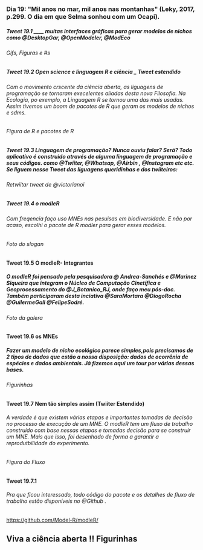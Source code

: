 ### Dia 19: "Mil anos no mar, mil anos nas montanhas" (Leky, 2017, p.299. O dia em que Selma sonhou com um Ocapi). 

##### Tweet 19.1 ____  muitas interfaces gráficas para gerar modelos de nichos como @DesktopGar, @OpenModeler, @ModEco 

###### Gifs, Figuras e #s

##### Tweet 19.2 Open science e linguagem R e ciência _ Tweet estendido
###### Com o movimento crscente da ciência aberta, as liguagens de programação se tornaram execelentes aliadas desta nova Filosofia. Na Ecologia, po exemplo, a Linguagem R se tornou uma das mais usadas. Assim tivemos um boom de pacotes de R que geram os modelos de  nichos e sdms.    

###### Figura de R e pacotes de R 


##### Tweet 19.3 Linguagem de programação? Nunca ouviu falar? Será? Todo aplicativo é construido através de alguma linguagem de programação e seus códigos. como @Twiiter, @Whatsap, @Airbin , @Instagram  etc etc. Se liguem nesse Tweet das liguagens queridinhas e dos twiiteiros:
###### Retwiitar tweet de @victorianoi


##### Tweet 19.4 o modleR
###### Com freqencia faço uso MNEs nas pesuisas em biodiversidade. E não por acaso, escolhi o pacote de R modler para gerar esses modelos. 

###### Foto do slogan

#### Tweet 19.5 O modleR- Integrantes

##### O modleR foi pensado pela pesquisadora @ Andrea-Sanchés e @Marinez Siqueira que integram o Núcleo de Computação Cinetífica e Geoprocessamento do @J_Botanico_RJ, onde faço meu pós-doc. Também participaram desta inciativa @SaraMortara @DiogoRocha @GuilermeGall @FelipeSodré.  

###### Foto da galera

#### Tweet 19.6 os MNEs
##### Fazer um modelo de nicho ecológico parece simples,pois precisamos de 2 tipos de dados que estão a nossa disposição: dados de ocorrênia de espécies  e dados ambientais. Já fizemos aqui um tour por várias dessas bases. 

###### Figurinhas 


#### Tweet 19.7 Nem tão simples assim (Twiiter Estendido)

###### A verdade é que existem várias etapas e importantes tomadas de decisão no processo de execução de um MNE. O modleR tem um fluxo de trabalho construido com base nessas etapas e tomadas decisão para se construir um MNE. Mais que isso, foi desenhado de forma a garantir a reprodutbilidade do experimento.

###### Figura do Fluxo

#### Tweet 19.7.1
###### Pra que ficou interessado, todo código do pacote e os detalhes de fluxo de trabalho estão disponíveis no @Github . 

https://github.com/Model-R/modleR/

## Viva a ciência aberta !! Figurinhas






